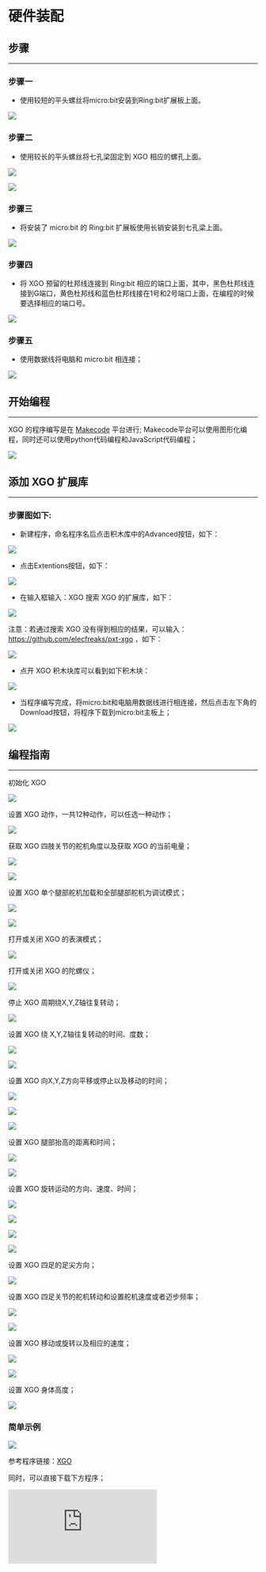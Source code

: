 ﻿---
sidebar_position: 4
sidebar_label: 硬件装配
---

# 硬件装配

## 步骤
---
### 步骤一

- 使用较短的平头螺丝将micro:bit安装到Ring:bit扩展板上面。


![](https://wiki-media-ef.oss-cn-hongkong.aliyuncs.com//images/microbit-xgo-robot-kit-17.png)



### 步骤二

- 使用较长的平头螺丝将七孔梁固定到 XGO 相应的螺孔上面。


![](https://wiki-media-ef.oss-cn-hongkong.aliyuncs.com//images/microbit-xgo-robot-kit-18.png)

![](https://wiki-media-ef.oss-cn-hongkong.aliyuncs.com//images/microbit-xgo-robot-kit-19.png)

### 步骤三

- 将安装了 micro:bit 的 Ring:bit 扩展板使用长销安装到七孔梁上面。


![](https://wiki-media-ef.oss-cn-hongkong.aliyuncs.com//images/microbit-xgo-robot-kit-20.png)

### 步骤四


-  将 XGO 预留的杜邦线连接到 Ring:bit 相应的端口上面，其中，黑色杜邦线连接到G端口，黄色杜邦线和蓝色杜邦线接在1号和2号端口上面，在编程的时候要选择相应的端口号。


![](https://wiki-media-ef.oss-cn-hongkong.aliyuncs.com//images/microbit-xgo-robot-kit-21.png)

### 步骤五


- 使用数据线将电脑和 micro:bit 相连接；


![](https://wiki-media-ef.oss-cn-hongkong.aliyuncs.com//images/microbit-xgo-robot-kit-22.png)





## 开始编程
---
XGO 的程序编写是在 [Makecode](https://makecode.microbit.org/#) 平台进行; Makecode平台可以使用图形化编程，同时还可以使用python代码编程和JavaScript代码编程；



![](https://wiki-media-ef.oss-cn-hongkong.aliyuncs.com//images/microbit-xgo-robot-kit-10.png)



## 添加 XGO 扩展库
---
### 步骤图如下:

- 新建程序，命名程序名后点击积木库中的Advanced按钮，如下：




![](https://wiki-media-ef.oss-cn-hongkong.aliyuncs.com//images/microbit-xgo-robot-kit-11.png)



- 点击Extentions按钮，如下：




![](https://wiki-media-ef.oss-cn-hongkong.aliyuncs.com//images/microbit-xgo-robot-kit-12.png)



- 在输入框输入：XGO 搜索 XGO 的扩展库，如下：




![](https://wiki-media-ef.oss-cn-hongkong.aliyuncs.com//images/microbit-xgo-robot-kit-13.png)

注意：若通过搜索 XGO 没有得到相应的结果，可以输入：https://github.com/elecfreaks/pxt-xgo ，如下：

![](https://wiki-media-ef.oss-cn-hongkong.aliyuncs.com//images/microbit-xgo-robot-kit-23.png)



- 点开 XGO 积木块库可以看到如下积木块：




![](https://wiki-media-ef.oss-cn-hongkong.aliyuncs.com//images/microbit-xgo-robot-kit-14.png)



- 当程序编写完成，将micro:bit和电脑用数据线进行相连接，然后点击左下角的Download按钮，将程序下载到micro:bit主板上；




![](https://wiki-media-ef.oss-cn-hongkong.aliyuncs.com//images/microbit-xgo-robot-kit-15.png)





## 编程指南
---


初始化 XGO



![](https://wiki-media-ef.oss-cn-hongkong.aliyuncs.com//images/microbit-xgo-robot-kit-square-24.png)



设置 XGO 动作，一共12种动作，可以任选一种动作；



![](https://wiki-media-ef.oss-cn-hongkong.aliyuncs.com//images/microbit-xgo-robot-kit-square-01.png)



获取 XGO 四肢关节的舵机角度以及获取 XGO 的当前电量；



![](https://wiki-media-ef.oss-cn-hongkong.aliyuncs.com//images/microbit-xgo-robot-kit-square-02.png)

![](https://wiki-media-ef.oss-cn-hongkong.aliyuncs.com//images/microbit-xgo-robot-kit-square-03.png)



设置 XGO 单个腿部舵机加载和全部腿部舵机为调试模式；



![](https://wiki-media-ef.oss-cn-hongkong.aliyuncs.com//images/microbit-xgo-robot-kit-square-04.png)

![](https://wiki-media-ef.oss-cn-hongkong.aliyuncs.com//images/microbit-xgo-robot-kit-square-05.png)



打开或关闭 XGO 的表演模式；



![](https://wiki-media-ef.oss-cn-hongkong.aliyuncs.com//images/microbit-xgo-robot-kit-square-06.png)



打开或关闭 XGO 的陀螺仪；



![](https://wiki-media-ef.oss-cn-hongkong.aliyuncs.com//images/microbit-xgo-robot-kit-square-07.png)



停止 XGO 周期绕X,Y,Z轴往复转动；



![](https://wiki-media-ef.oss-cn-hongkong.aliyuncs.com//images/microbit-xgo-robot-kit-square-08.png)



设置 XGO 绕 X,Y,Z轴往复转动的时间、度数；



![](https://wiki-media-ef.oss-cn-hongkong.aliyuncs.com//images/microbit-xgo-robot-kit-square-09.png)

![](https://wiki-media-ef.oss-cn-hongkong.aliyuncs.com//images/microbit-xgo-robot-kit-square-10.png)



设置 XGO 向X,Y,Z方向平移或停止以及移动的时间；



![](https://wiki-media-ef.oss-cn-hongkong.aliyuncs.com//images/microbit-xgo-robot-kit-square-11.png)

![](https://wiki-media-ef.oss-cn-hongkong.aliyuncs.com//images/microbit-xgo-robot-kit-square-12.png)

![](https://wiki-media-ef.oss-cn-hongkong.aliyuncs.com//images/microbit-xgo-robot-kit-square-13.png)



设置 XGO 腿部抬高的距离和时间；



![](https://wiki-media-ef.oss-cn-hongkong.aliyuncs.com//images/microbit-xgo-robot-kit-square-14.png)

![](https://wiki-media-ef.oss-cn-hongkong.aliyuncs.com//images/microbit-xgo-robot-kit-square-15.png)



设置  XGO 旋转运动的方向、速度、时间；



![](https://wiki-media-ef.oss-cn-hongkong.aliyuncs.com//images/microbit-xgo-robot-kit-square-16.png)

![](https://wiki-media-ef.oss-cn-hongkong.aliyuncs.com//images/microbit-xgo-robot-kit-square-17.png)

![](https://wiki-media-ef.oss-cn-hongkong.aliyuncs.com//images/microbit-xgo-robot-kit-square-18.png)

![](https://wiki-media-ef.oss-cn-hongkong.aliyuncs.com//images/microbit-xgo-robot-kit-square-19.png)



设置 XGO 四足的足尖方向；



![](https://wiki-media-ef.oss-cn-hongkong.aliyuncs.com//images/microbit-xgo-robot-kit-square-20.png)



设置 XGO 四足关节的舵机转动和设置舵机速度或者迈步频率；



![](https://wiki-media-ef.oss-cn-hongkong.aliyuncs.com//images/microbit-xgo-robot-kit-square-21.png)

![](https://wiki-media-ef.oss-cn-hongkong.aliyuncs.com//images/microbit-xgo-robot-kit-square-22.png)

设置 XGO 移动或旋转以及相应的速度；

![](https://wiki-media-ef.oss-cn-hongkong.aliyuncs.com//images/microbit-xgo-robot-kit-square-23.png)

![](https://wiki-media-ef.oss-cn-hongkong.aliyuncs.com//images/microbit-xgo-robot-kit-square-26.png)



设置 XGO 身体高度；

![](https://wiki-media-ef.oss-cn-hongkong.aliyuncs.com//images/microbit-xgo-robot-kit-square-25.png)





### 简单示例



![](https://wiki-media-ef.oss-cn-hongkong.aliyuncs.com//images/microbit-xgo-robot-kit-square-28.png)

参考程序链接：[XGO](https://makecode.microbit.org/_Rs2MPv5uebYd)

同时，可以直接下载下方程序；


<div
    style={{
        position: 'relative',
        paddingBottom: '60%',
        overflow: 'hidden',
    }}
>
    <iframe
        src="https://makecode.microbit.org/_Rs2MPv5uebYd"
        frameborder="0"
        sandbox="allow-popups allow-forms allow-scripts allow-same-origin"
        style={{
            position: 'absolute',
            width: '100%',
            height: '100%',
        }}
    />
</div>

##  常见问题
---


*注意：想要运行编号的代码程序要打开 Ring:bit 的开关，同时也要关注 XGO 的电量是否充足*



## 相关文档
---
